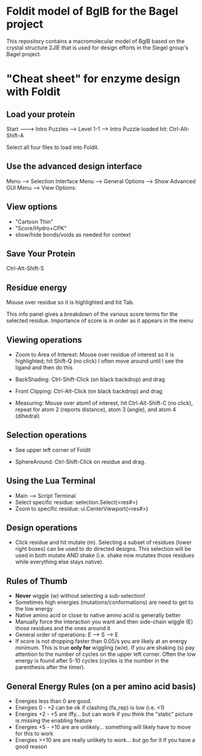 # Foldit model of BglB for the Bagel project

This repository contains a macromolecular model of BglB based on the crystal structure 2JIE that is used for design efforts in the Siegel group's Bagel project.

# "Cheat sheet" for enzyme design with Foldit 

## Load your protein 

Start ---> Intro Puzzles --> Level 1-1 -->  Intro Puzzle loaded hit:  Ctrl-Alt-Shift-A

Select all four files to load into Foldit. 

## Use the advanced design interface

Menu --> Selection Interface
Menu --> General Options --> Show Advanced GUI
Menu --> View Options: 

## View options 

+ "Cartoon Thin"
+ "Score/Hydro+CPK"
+ show/hide bonds/voids as needed for context 

## Save Your Protein 

Ctrl-Alt-Shift-S

## Residue energy

Mouse over residue so it is highlighted and hit Tab. 

This info panel gives a breakdown of the various score terms for the selected residue. Importance of score is in order as it appears in the menu

Viewing operations
------------------

+ Zoom to Area of Interest: Mouse over residue of interest so it is highlighted;  hit Shift-Q  (no click) I often move around until I see the ligand and then do this

+ BackShading:  Ctrl-Shift-Click (on black backdrop) and drag

+ Front Clipping:  Ctrl-Alt-Click (on black backdrop) and drag

+ Measuring:  Mouse over atom1 of interest, hit Ctrl-Alt-Shift-C (no click), repeat for atom 2 (reports distance), atom 3 (angle), and atom 4 (dihedral)


Selection operations 
--------------------

+ See upper left corner of Foldit

+ SphereAround:  Ctrl-Shift-Click on residue and drag. 


Using the Lua Terminal  
----------------------

+ Main --> Script Terminal
+ Select specific residue:  selection.Select(<res#>)
+ Zoom to specific residue:  ui.CenterViewport(<res#>)

Design operations
-----------------
+ Click residue and hit mutate (m).  Selecting a subset of residues (lower right boxes) can be used to do directed designs.  This selection will be used in both mutate AND shake (i.e. shake now mutates those residues while everything else stays native).


Rules of Thumb
--------------

+ **Never** wiggle (w) without selecting a sub-selection!
+ Sometimes high energies (mutations/conformations) are need to get to the low energy
+ Native amino acid or close to native amino acid is generally better
+ Manually force the interaction you want and then side-chain wiggle (E) those residues and the ones around it
+ General order of operations:  E --> S --> E
+ If score is not dropping faster than 0.05/s you are likely at an energy minimum. This is true **only for** wiggling (w/e).  If you are shaking (s) pay attention to the number of cycles on the upper left corner.  Often the low energy is found after 5-10 cycles (cycles is the number in the parenthesis after the timer).

General Energy Rules (on a per amino acid basis)
------------------------------------------------
+ Energies less than 0 are good.
+ Energies 0 - +2 can be ok if clashing (fa_rep) is low (i.e. <1)
+ Energies +2 - +5 are iffy… but can work if you think the "static" picture is missing the enabling feature
+ Energies +5 - +10 are are unlikely… something will likely have to move for this to work
+ Energies >+10 are are really unlikely to work… but go for it if you have a good reason
